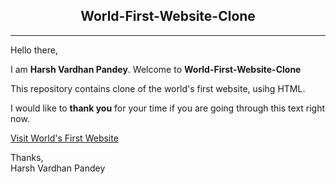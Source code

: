
<h2 align="center">World-First-Website-Clone</h2>
<hr>

Hello there,

I am **Harsh Vardhan Pandey**. Welcome to **World-First-Website-Clone**

This repository contains clone of the world's first website, usihg HTML.

I would like to **thank you** for your time if you are going through this text right now.

<a href="https://worldfirstwebsite.netlify.app/" target="_blank">Visit World's First Website</a>


Thanks,<br/>
Harsh Vardhan Pandey
